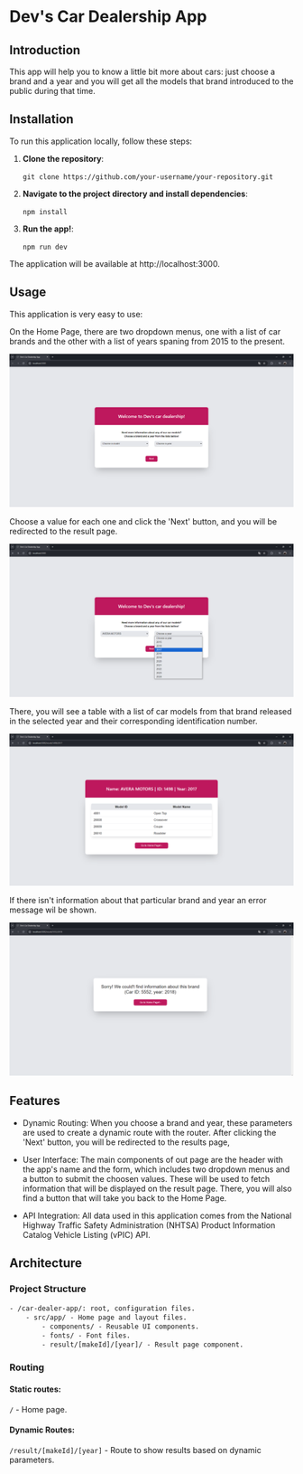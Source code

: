 # Dev's Car Dealership App

## Introduction

This app will help you to know a little bit more about cars: just choose a brand and a year and you will get all the models that brand introduced to the public during that time. 


## Installation

To run this application locally, follow these steps:

1. **Clone the repository**:

   `git clone https://github.com/your-username/your-repository.git`

2. **Navigate to the project directory and install dependencies**:

    `npm install`

3. **Run the app!**:

    `npm run dev`

The application will be available at http://localhost:3000.


## Usage

This application is very easy to use: 

On the Home Page, there are two dropdown menus, one with a list of car brands and the other with a list of years spaning from 2015 to the present.

![](car-dealer-app\src\app\assets\homepage.png)

Choose a value for each one and click the 'Next' button, and you will be redirected to the result page. 

![](car-dealer-app\src\app\assets\select-dropdown.png)

There, you will see a table with a list of car models from that brand released in the selected year and their corresponding identification number.

![](car-dealer-app\src\app\assets\resultpage.png)

If there isn't information about that particular brand and year an error message wil be shown.

![](car-dealer-app\src\app\assets\errorscreen.png)

## Features

- Dynamic Routing: When you choose a brand and year, these parameters are used to create a dynamic route with the router. After clicking the 'Next' button, you will be redirected to the results page,

- User Interface: The main components of out page are the header with the app's name and the form, which includes two dropdown menus and a button to submit the choosen values. These will be used to fetch information that will be displayed on the result page. There, you will also find a button that will take you back to the Home Page.

- API Integration:  All data used in this application comes from the National Highway Traffic Safety Administration (NHTSA) Product Information Catalog Vehicle Listing (vPIC) API.


## Architecture

### Project Structure

```
- /car-dealer-app/: root, configuration files.
    - src/app/ - Home page and layout files.
        - components/ - Reusable UI components.
        - fonts/ - Font files.
        - result/[makeId]/[year]/ - Result page component.
```

### Routing

#### Static routes:

`/` - Home page.

#### Dynamic Routes:

`/result/[makeId]/[year]` - Route to show results based on dynamic parameters.
